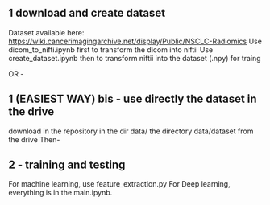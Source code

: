 ## 1 download and create dataset

Dataset available here:
https://wiki.cancerimagingarchive.net/display/Public/NSCLC-Radiomics
Use dicom_to_nifti.ipynb first to transform the dicom into niftii
Use create_dataset.ipynb then to transform niftii into the dataset (.npy) for traing

OR -

## 1 (EASIEST WAY) bis - use directly the dataset in the drive

download in the repository in the dir data/ the directory data/dataset from the drive
Then-

## 2 - training and testing
For machine learning, use feature_extraction.py
For Deep learning, everything is in the main.ipynb.
